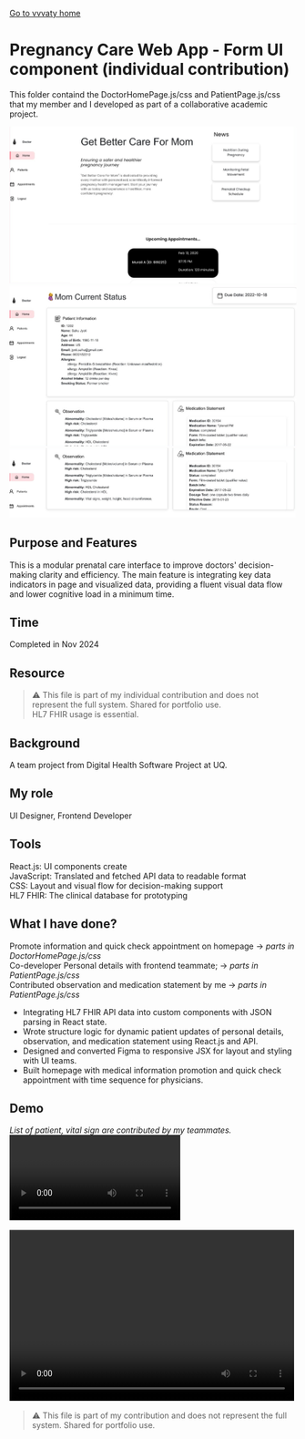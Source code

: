 [Go to vvvaty home](https://vvvaty.github.io/"vvvaty")

# Pregnancy Care Web App - Form UI component (individual contribution)
This folder containd the DoctorHomePage.js/css and PatientPage.js/css that my member and I developed as part of a collaborative academic project.

![Doctor Homepage](/pregnancy-care-UI/img/doctor-homepage.jpg)
![Patient details in doctor page](/pregnancy-care-UI/img/doctor-patient%20details.jpg)
![Patient details in doctor page](/pregnancy-care-UI/img/doctor-patient%20details2.jpg)
## Purpose and Features
This is a modular prenatal care interface to improve doctors' decision-making clarity and efficiency.
The main feature is integrating key data indicators in page and visualized data, providing a fluent visual data flow and lower cognitive load in a minimum time.
## Time
Completed in Nov 2024
## Resource
> ⚠️ This file is part of my individual contribution and does not represent the full system. Shared for portfolio use.  
HL7 FHIR usage is essential.
## Background
A team project from Digital Health Software Project at UQ.
## My role
UI Designer, Frontend Developer
## Tools
React.js: UI components create  
JavaScript: Translated and fetched API data to readable format  
CSS: Layout and visual flow for decision-making support  
HL7 FHIR: The clinical database for prototyping
## What I have done?
Promote information and quick check appointment on homepage -> *parts in DoctorHomePage.js/css*  
Co-developer Personal details with frontend teammate; -> *parts in PatientPage.js/css*  
Contributed observation and medication statement by me -> *parts in PatientPage.js/css*
- Integrating HL7 FHIR API data into custom components with JSON parsing in React state.
- Wrote structure logic for dynamic patient updates of personal details, observation, and medication statement using React.js and API.
- Designed and converted Figma to responsive JSX for layout and styling with UI teams.
- Built homepage with medical information promotion and quick check appointment with time sequence for physicians.
## Demo
*List of patient, vital sign are contributed by my teammates.*
![demo](/pregnancy-care-UI/img/demo.mp4)

<video src="/pregnancy-care-UI/img/demo.mp4" controls="controls" width="500" height="300"></video>

> ⚠️ This file is part of my contribution and does not represent the full system. Shared for portfolio use.

